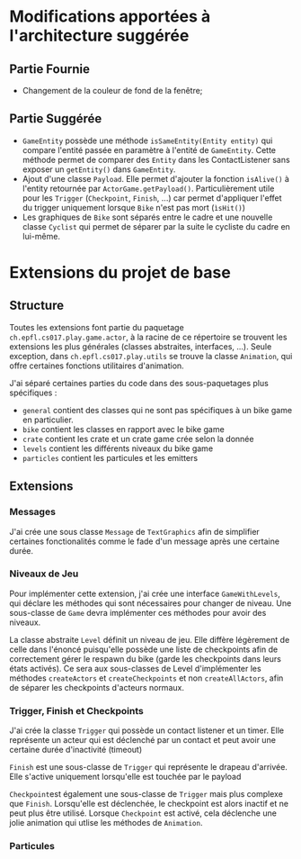 # Modifications apportées à l'architecture suggérée

## Partie Fournie 
* Changement de la couleur de fond de la fenêtre;

## Partie Suggérée
* `GameEntity` possède une méthode `isSameEntity(Entity entity)` qui compare l'entité passée en paramètre à l'entité de `GameEntity`. Cette méthode permet de comparer des `Entity` dans les ContactListener sans exposer un `getEntity()` dans `GameEntity`.
* Ajout d'une classe `Payload`. Elle permet d'ajouter la fonction `isAlive()` à l'entity retournée par `ActorGame.getPayload()`. Particulièrement utile pour les `Trigger` (`Checkpoint`, `Finish`, ...) car permet d'appliquer l'effet du trigger uniquement lorsque `Bike` n'est pas mort (`ìsHit()`)
* Les graphiques de `Bike` sont séparés entre le cadre et une nouvelle classe `Cyclist` qui permet de séparer par la suite le cycliste du cadre en lui-même.

# Extensions du projet de base

## Structure
Toutes les extensions font partie du paquetage `ch.epfl.cs017.play.game.actor`, à la racine de ce répertoire se trouvent les extensions les plus générales (classes abstraites, interfaces, ...). Seule exception, dans `ch.epfl.cs017.play.utils` se trouve la classe `Animation`, qui offre certaines fonctions utilitaires d'animation.

J'ai séparé certaines parties du code dans des sous-paquetages plus spécifiques : 
* `general` contient des classes qui ne sont pas spécifiques à un bike game en particulier.
* `bike` contient les classes en rapport avec le bike game
* `crate` contient les crate et un crate game crée selon la donnée
* `levels` contient les différents niveaux du bike game
* `particles` contient les particules et les emitters

## Extensions

### Messages
J'ai crée une sous classe `Message` de `TextGraphics` afin de simplifier certaines fonctionalités comme le fade d'un message après une certaine durée.

### Niveaux de Jeu
Pour implémenter cette extension, j'ai crée une interface `GameWithLevels`, qui déclare les méthodes qui sont nécessaires pour changer de niveau. Une sous-classe de `Game` devra implémenter ces méthodes pour avoir des niveaux.

La classe abstraite `Level` définit un niveau de jeu. Elle diffère légèrement de celle dans l'énoncé puisqu'elle possède une liste de checkpoints afin de correctement gérer le respawn du bike (garde les checkpoints dans leurs états activés). Ce sera aux sous-classes de Level d'implémenter les méthodes `createActors` et `createCheckpoints` et non `createAllActors`, afin de séparer les checkpoints d'acteurs normaux.

### Trigger, Finish et Checkpoints
J'ai crée la classe `Trigger` qui possède un contact listener et un timer. Elle représente un acteur qui est déclenché par un contact et peut avoir une certaine durée d'inactivité (timeout)

`Finish` est une sous-classe de `Trigger` qui représente le drapeau d'arrivée. Elle s'active uniquement lorsqu'elle est touchée par le payload

`Checkpoint`est également une sous-classe de `Trigger` mais plus complexe que `Finish`. Lorsqu'elle est déclenchée, le checkpoint est alors inactif et ne peut plus être utilisé. Lorsque `Checkpoint` est activé, cela déclenche une jolie animation qui utlise les méthodes de `Animation`.

### Particules









